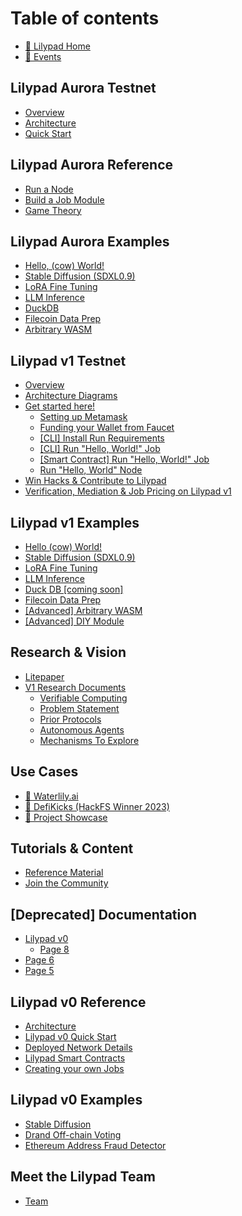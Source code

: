 # Table of contents

* [🍃 Lilypad Home](README.md)
* [📅 Events](upcoming-events.md)

## Lilypad Aurora Testnet

* [Overview](lilypad-aurora-testnet/overview.md)
* [Architecture](lilypad-aurora-testnet/architecture.md)
* [Quick Start](lilypad-aurora-testnet/quick-start.md)

## Lilypad Aurora Reference

* [Run a Node](lilypad-aurora-reference/run-a-node.md)
* [Build a Job Module](lilypad-aurora-reference/build-a-job-module.md)
* [Game Theory](lilypad-aurora-reference/game-theory.md)

## Lilypad Aurora Examples

* [Hello, (cow) World!](lilypad-aurora-examples/hello-cow-world.md)
* [Stable Diffusion (SDXL0.9)](lilypad-aurora-examples/stable-diffusion-sdxl0.9.md)
* [LoRA Fine Tuning](lilypad-aurora-examples/lora-fine-tuning.md)
* [LLM Inference](lilypad-aurora-examples/llm-inference.md)
* [DuckDB](lilypad-aurora-examples/duckdb.md)
* [Filecoin Data Prep](lilypad-aurora-examples/filecoin-data-prep.md)
* [Arbitrary WASM](lilypad-aurora-examples/arbitrary-wasm.md)

## Lilypad v1 Testnet

* [Overview](lilypad-v1-testnet/overview.md)
* [Architecture Diagrams](lilypad-v1-testnet/architecture.md)
* [Get started here!](lilypad-v1-testnet/quick-start/README.md)
  * [Setting up Metamask](lilypad-v1-testnet/quick-start/setting-up-metamask.md)
  * [Funding your Wallet from Faucet](lilypad-v1-testnet/quick-start/funding-your-wallet-from-faucet.md)
  * [\[CLI\] Install Run Requirements](lilypad-v1-testnet/quick-start/install-run-requirements.md)
  * [\[CLI\] Run "Hello, World!" Job](lilypad-v1-testnet/quick-start/run-hello-world-job-cli.md)
  * [\[Smart Contract\] Run "Hello, World!" Job](lilypad-v1-testnet/quick-start/run-hello-world-from-a-smart-contract.md)
  * [Run "Hello, World" Node](lilypad-v1-testnet/quick-start/run-hello-world-node.md)
* [Win Hacks & Contribute to Lilypad](lilypad-v1-testnet/win-hacks-and-contribute-to-lilypad.md)
* [Verification, Mediation & Job Pricing on Lilypad v1](lilypad-v1-testnet/verification-mediation-and-job-pricing-on-lilypad-v1.md)

## Lilypad v1 Examples

* [Hello (cow) World!](lilypad-v1-examples/hello-cow-world.md)
* [Stable Diffusion (SDXL0.9)](lilypad-v1-examples/stable-diffusion.md)
* [LoRA Fine Tuning](lilypad-v1-examples/lora-fine-tuning.md)
* [LLM Inference](lilypad-v1-examples/llm-inference.md)
* [Duck DB \[coming soon\]](lilypad-v1-examples/duck-db-coming-soon.md)
* [Filecoin Data Prep](lilypad-v1-examples/filecoin-data-prep.md)
* [\[Advanced\] Arbitrary WASM](lilypad-v1-examples/advanced-arbitrary-wasm.md)
* [\[Advanced\] DIY Module](lilypad-v1-examples/advanced-diy-module.md)

## Research & Vision

* [Litepaper](research-and-vision/whitepaper.md)
* [V1 Research Documents](research-and-vision/v1-documents/README.md)
  * [Verifiable Computing](research-and-vision/v1-documents/verifiable-computing.md)
  * [Problem Statement](research-and-vision/v1-documents/problem-statement.md)
  * [Prior Protocols](research-and-vision/v1-documents/prior-protocols.md)
  * [Autonomous Agents](research-and-vision/v1-documents/autonomous-agents.md)
  * [Mechanisms To Explore](research-and-vision/v1-documents/mechanisms-to-explor.md)

## Use Cases

* [🎨 Waterlily.ai](use-cases/waterlily.ai.md)
* [👟 DefiKicks (HackFS Winner 2023)](use-cases/defikicks.md)
* [🌠 Project Showcase](use-cases/project-showcase.md)

## Tutorials & Content

* [Reference Material](tutorials-and-content/reference-material.md)
* [Join the Community](tutorials-and-content/join-the-community.md)

## \[Deprecated] Documentation

* [Lilypad v0](deprecated-documentation/lilypad-v0/README.md)
  * [Page 8](deprecated-documentation/lilypad-v0/page-8.md)
* [Page 6](deprecated-documentation/page-6.md)
* [Page 5](deprecated-documentation/page-5.md)

## Lilypad v0 Reference

* [Architecture](lilypad-v0-reference/architecture.md)
* [Lilypad v0 Quick Start](lilypad-v0-reference/lilypad-v0-quick-start.md)
* [Deployed Network Details](lilypad-v0-reference/deployed-network-details.md)
* [Lilypad Smart Contracts](lilypad-v0-reference/lilypad-smart-contracts.md)
* [Creating your own Jobs](lilypad-v0-reference/creating-your-own-jobs.md)

## Lilypad v0 Examples

* [Stable Diffusion](lilypad-v0-examples/stable-diffusion.md)
* [Drand Off-chain Voting](lilypad-v0-examples/drand-off-chain-voting.md)
* [Ethereum Address Fraud Detector](lilypad-v0-examples/ethereum-address-fraud-detector.md)

## Meet the Lilypad Team

* [Team](meet-the-lilypad-team/team.md)
